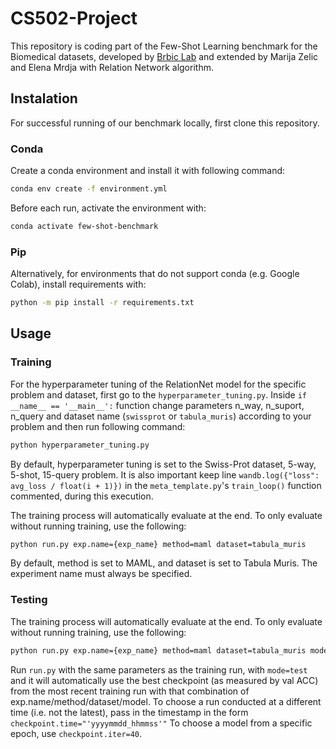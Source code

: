 # CS502-Project

This repository is coding part of the Few-Shot Learning benchmark for the Biomedical datasets, developed by [Brbic Lab](https://brbiclab.epfl.ch/) and extended by Marija Zelic and Elena Mrdja with Relation Network algorithm.  

## Instalation  

For successful running of our benchmark locally, first clone this repository.  

### Conda

Create a conda environment and install it with following command:

```bash
conda env create -f environment.yml 
```

Before each run, activate the environment with:

```bash
conda activate few-shot-benchmark 
```

### Pip

Alternatively, for environments that do not support
conda (e.g. Google Colab), install requirements with:

```bash
python -m pip install -r requirements.txt
```  

## Usage

### Training  

For the hyperparameter tuning of the RelationNet model for the specific problem and dataset, first go to the `hyperparameter_tuning.py`. Inside `if __name__ == '__main__':` function change parameters n_way, n_suport, n_query and dataset name (`swissprot` or `tabula_muris`) according to your problem and then run following command:  

```bash
python hyperparameter_tuning.py
```  
By default, hyperparameter tuning is set to the Swiss-Prot dataset, 5-way, 5-shot, 15-query problem. It is also important keep line `wandb.log({"loss": avg_loss / float(i + 1)})` in the `meta_template.py`'s `train_loop()` function commented, during this execution.

The training process will automatically evaluate at the end. To only evaluate without
running training, use the following:

```bash
python run.py exp.name={exp_name} method=maml dataset=tabula_muris
```

By default, method is set to MAML, and dataset is set to Tabula Muris.
The experiment name must always be specified.  

### Testing

The training process will automatically evaluate at the end. To only evaluate without
running training, use the following:

```bash
python run.py exp.name={exp_name} method=maml dataset=tabula_muris mode=test
```

Run `run.py` with the same parameters as the training run, with `mode=test` and it will automatically use the
best checkpoint (as measured by val ACC) from the most recent training run with that combination of
exp.name/method/dataset/model. To choose a run conducted at a different time (i.e. not the latest), pass in the timestamp
in the form `checkpoint.time="'yyyymmdd_hhmmss'"` To choose a model from a specific epoch, use `checkpoint.iter=40`. 